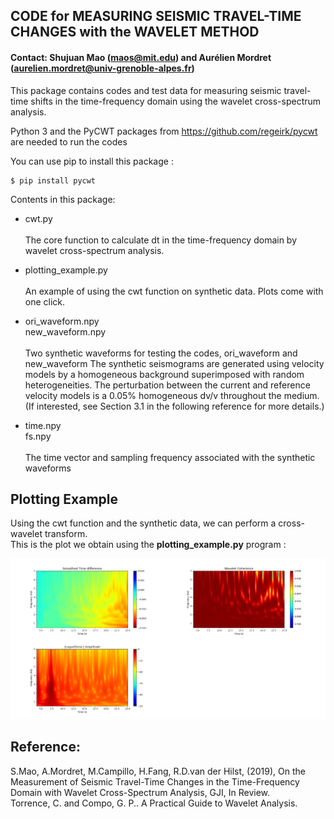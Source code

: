 ## CODE for MEASURING SEISMIC TRAVEL-TIME CHANGES with the WAVELET METHOD
#### Contact: Shujuan Mao (maos@mit.edu) and Aurélien Mordret (aurelien.mordret@univ-grenoble-alpes.fr)

This package contains codes and test data for measuring seismic travel-time shifts in the time-frequency domain using the wavelet cross-spectrum analysis. 

Python 3 and the PyCWT packages from https://github.com/regeirk/pycwt are needed to run the codes

You can use pip to install this package :

    $ pip install pycwt

Contents in this package:

* cwt.py <br/><br/>
  The core function to calculate dt in the time-frequency domain by wavelet cross-spectrum analysis.

* plotting_example.py <br/><br/>
  An example of using the cwt function on synthetic data. Plots come with one click.

* ori_waveform.npy <br/>
  new_waveform.npy <br/><br/>
  Two synthetic waveforms for testing the codes, ori_waveform and new_waveform
  The synthetic seismograms are generated using velocity models by a homogeneous background superimposed with random heterogeneities. The perturbation between the current and reference velocity models is a 0.05% homogeneous dv/v throughout the medium. (If interested, see Section 3.1 in the following reference for more details.)
    
* time.npy<br/>
  fs.npy <br/><br/>
  The time vector and sampling frequency associated with the synthetic waveforms
  

## Plotting Example

Using the cwt function and the synthetic data, we can perform a cross-wavelet transform. <br/>
This is the plot we obtain using the **plotting_example.py** program :

<p align="center">
  <img src="./img/plotting_example.png" alt="Size Limit CLI" width="738">
</p>


## Reference: 
S.Mao, A.Mordret, M.Campillo, H.Fang, R.D.van der Hilst, (2019), On the Measurement of Seismic Travel-Time Changes in the Time-Frequency Domain with Wavelet Cross-Spectrum Analysis, GJI, In Review.<br/>
Torrence, C. and Compo, G. P.. A Practical Guide to Wavelet Analysis.



